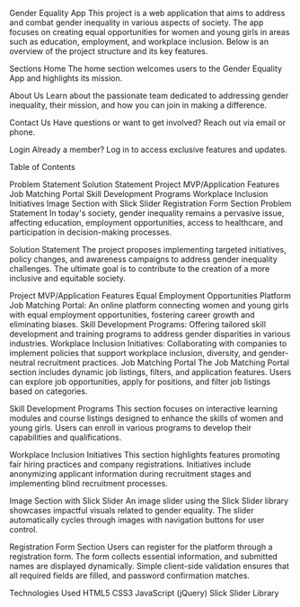 Gender Equality App
This project is a web application that aims to address and combat gender inequality in various aspects of society. The app focuses on creating equal opportunities for women and young girls in areas such as education, employment, and workplace inclusion. Below is an overview of the project structure and its key features.

Sections
Home
The home section welcomes users to the Gender Equality App and highlights its mission.

About Us
Learn about the passionate team dedicated to addressing gender inequality, their mission, and how you can join in making a difference.

Contact Us
Have questions or want to get involved? Reach out via email or phone.

Login
Already a member? Log in to access exclusive features and updates.


Table of Contents

Problem Statement
Solution Statement
Project MVP/Application Features
Job Matching Portal
Skill Development Programs
Workplace Inclusion Initiatives
Image Section with Slick Slider
Registration Form Section
Problem Statement
In today's society, gender inequality remains a pervasive issue, affecting education, employment opportunities, access to healthcare, and participation in decision-making processes.

Solution Statement
The project proposes implementing targeted initiatives, policy changes, and awareness campaigns to address gender inequality challenges. The ultimate goal is to contribute to the creation of a more inclusive and equitable society.

Project MVP/Application Features
Equal Employment Opportunities Platform
Job Matching Portal: An online platform connecting women and young girls with equal employment opportunities, fostering career growth and eliminating biases.
Skill Development Programs: Offering tailored skill development and training programs to address gender disparities in various industries.
Workplace Inclusion Initiatives: Collaborating with companies to implement policies that support workplace inclusion, diversity, and gender-neutral recruitment practices.
Job Matching Portal
The Job Matching Portal section includes dynamic job listings, filters, and application features. Users can explore job opportunities, apply for positions, and filter job listings based on categories.

Skill Development Programs
This section focuses on interactive learning modules and course listings designed to enhance the skills of women and young girls. Users can enroll in various programs to develop their capabilities and qualifications.

Workplace Inclusion Initiatives
This section highlights features promoting fair hiring practices and company registrations. Initiatives include anonymizing applicant information during recruitment stages and implementing blind recruitment processes.

Image Section with Slick Slider
An image slider using the Slick Slider library showcases impactful visuals related to gender equality. The slider automatically cycles through images with navigation buttons for user control.

Registration Form Section
Users can register for the platform through a registration form. The form collects essential information, and submitted names are displayed dynamically. Simple client-side validation ensures that all required fields are filled, and password confirmation matches.

Technologies Used
HTML5
CSS3
JavaScript (jQuery)
Slick Slider Library